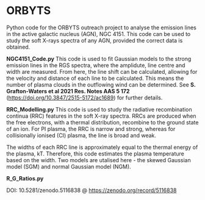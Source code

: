 # ORBYTS
Python code for the ORBYTS outreach project to analyse the emission lines in the active galactic nucleus (AGN), NGC 4151. This code can be used to study the soft X-rays spectra of any AGN, provided the correct data is obtained.


**NGC4151_Code.py**
This code is used to fit Gaussian models to the strong emission lines in the RGS spectra, where the amplidute, line centre and width are measured. From here, the line shift can be calculated, allowing for the velocity and distance of each line to be calculated. This means the number of plasma clouds in the outflowing wind can be determined. See **S. Grafton-Waters et al 2021 Res. Notes AAS 5 172** (https://doi.org/10.3847/2515-5172/ac1689) for further details.

**RRC_Modelling.py**
This code is used to study the radiative recombination continua (RRC) features in the soft X-ray spectra. RRCs are produced when the free electrons, with a thermal distribution, recombine to the ground state of an ion. For PI plasma, the RRC is narrow and strong, whereas for collisionally ionised (CI) plasma, the line is broad and weak. 

The widths of each RRC line is approximately equal to the thermal energy of the plasma, kT. Therefore, this code estimates the plasma temperature based on the width. Two models are utalised here - the skewed Gaussian model (SGM) and normal Gaussian model (NGM).

**R_G_Ratios.py**


 DOI: 10.5281/zenodo.5116838 @ https://zenodo.org/record/5116838

